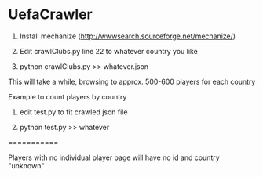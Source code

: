 UefaCrawler
===========

1) Install mechanize (http://wwwsearch.sourceforge.net/mechanize/)

2) Edit crawlClubs.py line 22 to whatever country you like

3) python crawlClubs.py >> whatever.json

This will take a while, browsing to approx. 500-600 players for each country

Example to count players by country

1) edit test.py to fit crawled json file

2) python test.py >> whatever

===========

Players with no individual player page will have no id and country "unknown"
